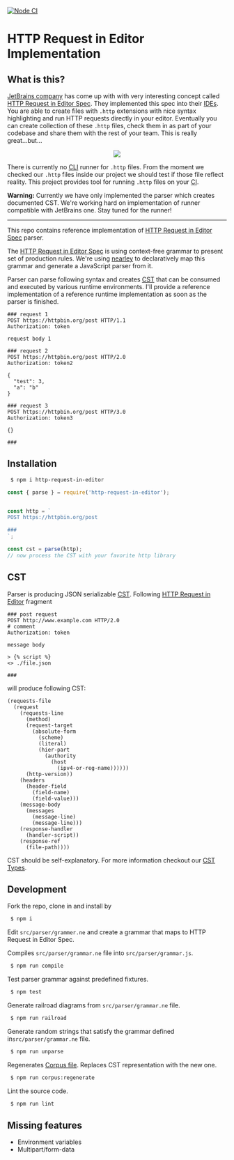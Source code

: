 [![Node CI](https://github.com/char0n/http-request-in-editor/workflows/Node.js%20CI/badge.svg)](https://github.com/char0n/http-request-in-editor/actions?query=workflow%3A%22Node.js+CI%22)

# HTTP Request in Editor Implementation

## What is this?

[JetBrains company](https://www.jetbrains.com/help/idea/http-client-in-product-code-editor.html) has come up with
with very interesting concept called [HTTP Request in Editor Spec](https://github.com/JetBrains/http-request-in-editor-spec/blob/master/spec.md).
They implemented this spec into their [IDEs](https://www.jetbrains.com/help/idea/http-client-in-product-code-editor.html).
You are able to create files with `.http` extensions with nice syntax highlighting and run HTTP requests directly in your editor.
Eventually you can create collection of these `.http` files, check them in as part of your codebase and
share them with the rest of your team. This is really great...but...

<p align="center"><img src="https://resources.jetbrains.com/help/img/idea/2019.3/basic_request.png" /></p>

There is currently no [CLI](https://en.wikipedia.org/wiki/Command-line_interface) runner for `.http` files. From the
moment we checked our `.http` files inside our project we should test if those file reflect reality.
This project provides tool for running `.http` files on your [CI](https://en.wikipedia.org/wiki/Continuous_integration).

**Warning:** Currently we have only implemented the parser which creates documented CST. We're working hard on implementation
of runner compatible with JetBrains one. Stay tuned for the runner!

<hr />

This repo contains reference implementation of [HTTP Request in Editor Spec](https://github.com/JetBrains/http-request-in-editor-spec/blob/master/spec.md) parser.

The [HTTP Request in Editor Spec](https://github.com/JetBrains/http-request-in-editor-spec/blob/master/spec.md) is using context-free grammar to present set of production rules.
We're using [nearley](https://nearley.js.org/) to declaratively map this grammar and generate a JavaScript parser from it.

Parser can parse following syntax and creates [CST](https://en.wikipedia.org/wiki/Parse_tree)
that can be consumed and executed by various runtime environments. I'll provide a reference implementation
of a reference runtime implementation as soon as the parser is finished.

```http request
### request 1
POST https://httpbin.org/post HTTP/1.1
Authorization: token

request body 1

### request 2
POST https://httpbin.org/post HTTP/2.0
Authorization: token2

{
  "test": 3,
  "a": "b"
}

### request 3
POST https://httpbin.org/post HTTP/3.0
Authorization: token3

{}

###
```

## Installation

```sh
 $ npm i http-request-in-editor
```

```js
const { parse } = require('http-request-in-editor');


const http = `
POST https://httpbin.org/post

###
`;

const cst = parse(http);
// now process the CST with your favorite http library
```


## CST

Parser is producing JSON serializable [CST](https://en.wikipedia.org/wiki/Parse_tree). Following [HTTP Request in Editor](https://github.com/JetBrains/http-request-in-editor-spec/blob/master/spec.md) fragment

```http request
### post request
POST http://www.example.com HTTP/2.0
# comment
Authorization: token

message body

> {% script %}
<> ./file.json

###
```

will produce following CST:

```
(requests-file
  (request
    (requests-line
      (method)
      (request-target
        (absolute-form
          (scheme)
          (literal)
          (hier-part
            (authority
              (host
                (ipv4-or-reg-name))))))
      (http-version))
    (headers
      (header-field
        (field-name)
        (field-value)))
    (message-body
      (messages
        (message-line)
        (message-line)))
    (response-handler
      (handler-script))
    (response-ref
      (file-path))))
```

CST should be self-explanatory. For more information checkout our [CST Types](https://github.com/char0n/http-request-in-editor/tree/master/src/parser/cst).

## Development

Fork the repo, clone in and install by

```sh
 $ npm i
```

Edit `src/parser/grammer.ne` and create a grammar that maps to HTTP Request in Editor Spec.

Compiles `src/parser/grammar.ne` file into `src/parser/grammar.js`.
```sh
 $ npm run compile
```

Test parser grammar against predefined fixtures.
```sh
 $ npm test
```

Generate railroad diagrams from `src/parser/grammar.ne` file.
```sh
 $ npm run railroad
```

Generate random strings that satisfy the grammar defined in`src/parser/grammar.ne` file.
```sh
 $ npm run unparse
```

Regenerates [Corpus file](https://github.com/char0n/http-request-in-editor/tree/master/test/corpus/corpus.txt). Replaces CST representation with the new one.
```sh
 $ npm run corpus:regenerate
```

Lint the source code.
```sh
 $ npm run lint
```

## Missing features

 - Environment variables
 - Multipart/form-data
